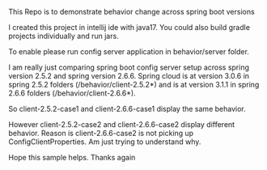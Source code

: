 This Repo is to demonstrate behavior change across spring boot versions

I created this project in intellij ide with java17. You could also build gradle projects individually and run jars.

To enable please run config server application in behavior/server folder.

I am really just comparing spring boot config server setup across spring version 2.5.2 and spring version 2.6.6.
Spring cloud is at version 3.0.6 in spring 2.5.2 folders (/behavior/client-2.5.2*) and is at version 3.1.1 in spring 2.6.6 folders (/behavior/client-2.6.6*).

So client-2.5.2-case1 and client-2.6.6-case1 display the same behavior.

However client-2.5.2-case2 and client-2.6.6-case2 display different behavior.
Reason is client-2.6.6-case2 is not picking up ConfigClientProperties. Am just trying to understand why. 

Hope this sample helps. Thanks again

